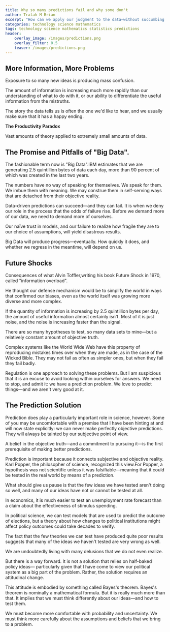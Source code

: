 ```yaml
---
title: Why so many predictions fail and why some don't
author: Tralah M Brian
excerpt: "How can we apply our judgment to the data—without succumbing to our biases? Information is no longer a scarce commodity; we have more of it than we know what to do with. But relatively little of it is useful. We perceive it selectively, subjectively, and without much self-regard for the distortions that this causes. We think we want information when we really want knowledge. The signal is the truth. The noise is what distracts us from the truth."
categories: technology science mathematics
tags: technology science mathematics statistics predictions
header:
    overlay_image: /images/predictions.png
    overlay_filter: 0.5
    teaser: /images/predictions.png
---
```




## More Information, More Problems
Exposure to so many new ideas is producing mass confusion.

The amount of information is increasing much more rapidly than our understanding of what to do with it, or our ability to differentiate the useful information from the mistruths.

The story the data tells us is often the one we'd like to hear, and we usually make sure that it has a happy ending.

**The Productivity Paradox**

Vast amounts of theory applied to extremely small amounts of data.

## The Promise and Pitfalls of "Big Data".
The fashionable term now is "Big Data".IBM estimates that we are generating 2.5 quintillion bytes of data each day, more than 90 percent of which was created in the last two years.

The numbers have no way of speaking for themselves. We speak for them. We imbue them with meaning.
We may construe them in self-serving ways that are detached from their objective reality.

Data-driven predictions can succeed—and they can fail. It is when we deny our role in the process that the odds of failure rise. Before we demand more of our data, we need to demand more of ourselves.

Our naïve trust in models, and our failure to realize how fragile they are to our choice of assumptions, will  yield disastrous results.

Big Data will produce progress—eventually. How quickly it does, and whether we regress in the meantime, will depend on us.

## Future Shocks
Consequences of what Alvin Toffler,writing his book Future Shock in 1970, called "information overload".

He thought our defense mechanism would be to simplify the world in ways that confirmed our biases, even as the world itself was growing more diverse and more complex.


If the quantity of information is increasing by 2.5 quintillion bytes per day, the amount of useful information almost certainly isn't. Most of it is just noise, and the noise is increasing faster than the signal.

There are so many hypotheses to test, so many data sets to mine—but a relatively constant amount of objective truth.

Complex systems like the World Wide Web have this property of reproducing mistakes times over when they are made, as in the case of the Wicked Bible. They may not fail as often as simpler ones, but when they fail they fail badly.


Regulation is one approach to solving these problems. But I am suspicious that it is an excuse to avoid looking within ourselves for answers.
We need to stop, and admit it: we have a prediction problem. We love to predict things—and we aren't very good at it.

## The Prediction Solution
Prediction does play a particularly important role in science, however. Some of you
may be uncomfortable with a premise that I have been hinting at and will now state
explicitly: we can never make perfectly objective predictions. They will always be tainted by our subjective point of view.

A belief in the objective truth—and a commitment to pursuing it—is the first prerequisite of making better predictions.

Prediction is important because it connects subjective and objective reality.
Karl Popper, the philosopher of science, recognized this view.For Popper, a hypothesis was not scientific unless it was falsifiable—meaning that it could be tested in the real world by means of a prediction.

What should give us pause is that the few ideas we have tested aren't doing so well, and many of our ideas have not or cannot be tested at all.

In economics, it is much easier to test an unemployment rate forecast than a claim about the effectiveness of stimulus spending.

In political science, we can test models that are used to predict the outcome of elections, but a theory about how changes to political institutions might affect policy outcomes could take decades to verify.

The fact that the few theories we can test have produced quite poor results suggests that many of the ideas we haven't tested are very wrong as well.

We are undoubtedly living with many delusions that we do not even realize.

But there is a way forward. It is not a solution that relies on half-baked policy ideas— particularly given that I have come to view our political system as a big part of the problem.
Rather, the solution requires an attitudinal change.

This attitude is embodied by something called Bayes's theorem.
Bayes's theorem is nominally a mathematical formula.
But it is really much more than that. It implies that we must think differently about our ideas—and how to test them.

We must become more comfortable with probability and uncertainty. We must think more carefully about the assumptions and beliefs that we bring to a problem.

